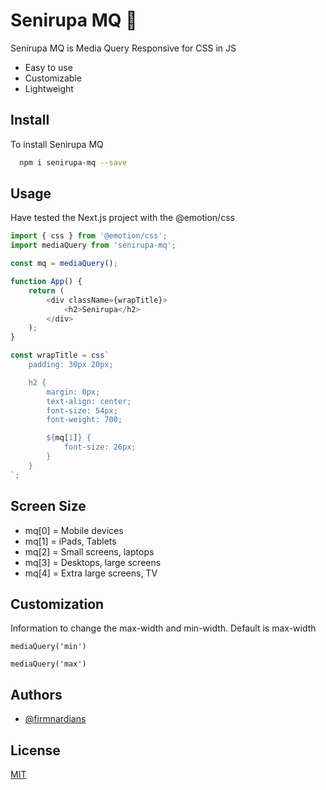 # Senirupa MQ 📐

Senirupa MQ is Media Query Responsive for CSS in JS

-   Easy to use
-   Customizable
-   Lightweight

## Install

To install Senirupa MQ

```bash
  npm i senirupa-mq --save
```

## Usage

Have tested the Next.js project with the @emotion/css

```javascript
import { css } from '@emotion/css';
import mediaQuery from 'senirupa-mq';

const mq = mediaQuery();

function App() {
	return (
		<div className={wrapTitle}>
			<h2>Senirupa</h2>
		</div>
	);
}

const wrapTitle = css`
	padding: 30px 20px;

	h2 {
		margin: 0px;
		text-align: center;
		font-size: 54px;
		font-weight: 700;

		${mq[1]} {
			font-size: 26px;
		}
	}
`;
```

## Screen Size

-   mq[0] = Mobile devices
-   mq[1] = iPads, Tablets
-   mq[2] = Small screens, laptops
-   mq[3] = Desktops, large screens
-   mq[4] = Extra large screens, TV

## Customization

Information to change the max-width and min-width. Default is max-width

`mediaQuery('min')`

`mediaQuery('max')`

## Authors

-   [@firmnardians](https://github.com/firmnardians)

## License

[MIT](https://choosealicense.com/licenses/mit/)
